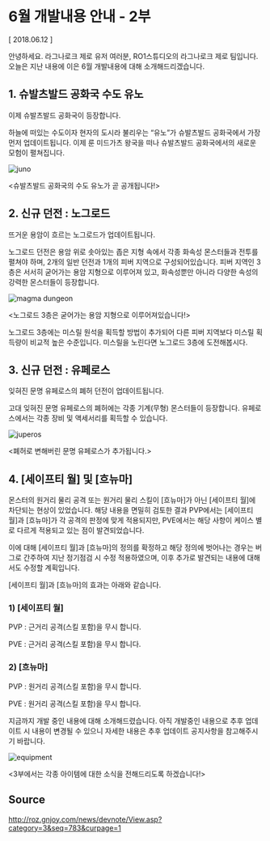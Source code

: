 # 6월 개발내용 안내 - 2부

[ 2018.06.12 ]

안녕하세요. 라그나로크 제로 유저 여러분, RO1스튜디오의 라그나로크 제로 팀입니다. 오늘은 지난 내용에 이은 6월 개발내용에 대해 소개해드리겠습니다.

## 1. 슈발츠발드 공화국 수도 유노

이제 슈발츠발드 공화국이 등장합니다.

하늘에 떠있는 수도이자 현자의 도시라 불리우는 “유노”가 슈발츠발드 공화국에서 가장 먼저 업데이트됩니다. 이제 룬 미드가츠 왕국을 떠나 슈발츠발드 공화국에서의 새로운 모험이 펼쳐집니다.

![juno](http://imgc.gnjoy.com/ufile/common/2018/06/12/015549_6foCOfXz.png)

<슈발츠발드 공화국의 수도 유노가 곧 공개됩니다!>

## 2. 신규 던전 : 노그로드

뜨거운 용암이 흐르는 노그로드가 업데이트됩니다.

노그로드 던전은 용암 위로 솟아있는 좁은 지형 속에서 각종 화속성 몬스터들과 전투를 펼쳐야 하며, 2개의 일반 던전과 1개의 피버 지역으로 구성되어있습니다. 피버 지역인 3층은 서서히 굳어가는 용암 지형으로 이루어져 있고, 화속성뿐만 아니라 다양한 속성의 강력한 몬스터들이 등장합니다.

![magma dungeon](http://imgc.gnjoy.com/ufile/common/2018/06/12/015607_oimiTel7.png)

<노그로드 3층은 굳어가는 용암 지형으로 이루어져있습니다!>

노그로드 3층에는 미스릴 원석을 획득할 방법이 추가되어 다른 피버 지역보다 미스릴 획득량이 비교적 높은 수준입니다. 미스릴을 노린다면 노그로드 3층에 도전해봅시다.

## 3. 신규 던전 : 유페로스

잊혀진 문명 유페로스의 폐허 던전이 업데이트됩니다.

고대 잊혀진 문명 유페로스의 폐허에는 각종 기계(무형) 몬스터들이 등장합니다. 유페로스에서는 각종 장비 및 액세서리를 획득할 수 있습니다.

![juperos](http://imgc.gnjoy.com/ufile/common/2018/06/12/015619_Ad6zmnFk.png)

<폐허로 변해버린 문명 유페로스가 추가됩니다.>

## 4. [세이프티 월] 및 [흐뉴마]

몬스터의 원거리 물리 공격 또는 원거리 물리 스킬이 [흐뉴마]가 아닌 [세이프티 월]에 차단되는 현상이 있었습니다. 해당 내용을 면밀히 검토한 결과 PVP에서는 [세이프티 월]과 [흐뉴마]가 각 공격의 판정에 맞게 적용되지만, PVE에서는 해당 사항이 케이스 별로 다르게 적용되고 있는 점이 발견되었습니다.

이에 대해 [세이프티 월]과 [흐뉴마]의 정의를 확정하고 해당 정의에 벗어나는 경우는 버그로 간주하여 지난 정기점검 시 수정 적용하였으며, 이후 추가로 발견되는 내용에 대해서도 수정할 계획입니다.

[세이프티 월]과 [흐뉴마]의 효과는 아래와 같습니다.

### 1) [세이프티 월]

PVP : 근거리 공격(스킬 포함)을 무시 합니다.

PVE : 근거리 공격(스킬 포함)을 무시 합니다.

### 2) [흐뉴마]

PVP : 원거리 공격(스킬 포함)을 무시 합니다.

PVE : 원거리 공격(스킬 포함)을 무시 합니다.

지금까지 개발 중인 내용에 대해 소개해드렸습니다. 아직 개발중인 내용으로 추후 업데이트 시 내용이 변경될 수 있으니 자세한 내용은 추후 업데이트 공지사항을 참고해주시기 바랍니다.

![equipment](http://imgc.gnjoy.com/ufile/common/2018/06/12/015632_4IBG1kJk.png)
 
<3부에서는 각종 아이템에 대한 소식을 전해드리도록 하겠습니다!>

## Source

http://roz.gnjoy.com/news/devnote/View.asp?category=3&seq=783&curpage=1
